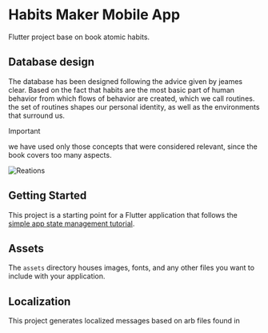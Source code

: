 # Habits Maker Mobile App

Flutter project base on book atomic habits.

## Database design
The database has been designed following the advice given by jeames clear.
Based on the fact that habits are the most basic part of human behavior from which flows of behavior are created, which we call routines.
the set of routines shapes our personal identity, as well as the environments that surround us.
> [!IMPORTANT]
> we have used only those concepts that were considered relevant, since the book covers too many aspects.

![Reations](https://www.plantuml.com/plantuml/svg/dLHDJ-D03BtFhnYkbKhlQ8MWIrWXe5HLA-qjcYQczPAPYSOUgehmtrUPV9VIQlUMs1w_Pp_RDyJAiTUPN81Yj8R4HGglQ43UtIuUfq-hI5oWIJAVWdUPt3BdT3MPEBMxt21l_TeJkCGQ1iENYTMJEwVUG5itMK1wvu1eFC-KuTNpqqGhOd0Judq6bxdNcH1W67alooJq8KOIqokvZ7ulvO_vuxLyc2sZNz52ZCTY569YepHK4M8aGIlCsh-v8jfPLoSetw1M6xYIqwUNgVXiiJ0D7mWd06kqpdd_U1s2gnmnxtC8tjdgUHejAdzWsICu7WloMYkthms1WzV3D2sB9jMyILLws-fIeCHXNahKsjvLvg5vsAiGp3iwQpGO_jSQ3sl086m7ccyjsxgbAH8xNFlI7HChzdI4Z7AWJhAes9PaOqnR5YM70LhkNMwfuUL9RU1xqArQ8vCy1SiEDviZ6ZlOAPUUQKlv74pQ_ZbGh-XqsA0uiTumk24jhojIGys_6VN_LlurixkGt5dFQA0heokydRx3oYj-FGqQKsu9A_WlW3NEiA0Eowx_GCButbIp1PNnTdz6kBZMvdIR23T6DUkV0g63_fxrqbMIdckw0_8PjorMIQ_ZNmcgvAr7iDxTszNoHJxCVYwYvsYsxBMqkmWZoQY1MEcyKzWxDUXl6PH3x0qozSvCEqbbYifxfYP2lRRTYHnCS9YX64rCa5YJ3jG8zrWMnNXiFte7SsZldndH_v4XelYeTbzqxvkNOKmFxKLnS1X529EVbQzQwTfMnpVJ9-fzhyqLxD3MMxxZddhaZZhh0H93yGCpsp8xS1P5-RvJIjo0IRtE_W80 "Reations")

## Getting Started

This project is a starting point for a Flutter application that follows the
[simple app state management
tutorial](https://flutter.dev/docs/development/data-and-backend/state-mgmt/simple).


## Assets

The `assets` directory houses images, fonts, and any other files you want to
include with your application.


## Localization

This project generates localized messages based on arb files found in